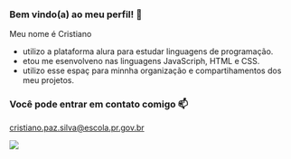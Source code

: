 ### Bem vindo(a) ao meu perfil! 󠁧󠁢󠁷󠁬󠁳👻

Meu nome é Cristiano 

- utilizo a plataforma alura para estudar linguagens de programação.
- etou me esenvolveno nas linguagens JavaScriph, HTML e CSS.
- utilizo esse espaç para minnha organização e compartihamentos dos meu  projetos.

 ### Você pode entrar em contato comigo  📫
  cristiano.paz.silva@escola.pr.gov.br

![](https://media.tenor.com/6dlNDTGcbqYAAAAC/anime.gif)
